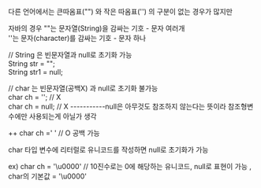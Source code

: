 다른 언어에서는 큰따옴표("") 와 작은 따옴표('') 의 구분이 없는 경우가 많지만

자바의 경우 ""는 문자열(String)을 감싸는 기호 - 문자 여러개   
''는 문자(character)를 감싸는 기호 - 문자 하나  

// String 은 빈문자열과 null로 초기화 가능  
String str = "";   
String str1 = null;  



// char 는 빈문자열(공백X) 과 null로 초기화 불가능  
char ch = ''; // X  
char ch = null; // X                       -----------null은 아무것도 참조하지 않는다는 뜻이라 참조형변수에만 사용되는게 아닐가 생각 

++ char ch =' ' // O 공백 가능  

char 타입 변수에 리터럴로 유니코드를 작성하면 null로 초기화가 가능  

ex) char ch = '\u0000' // 10진수로는 0에 해당하는 유니코드, null로 표현이 가능 ,  char의 기본값 = '\u0000'  
